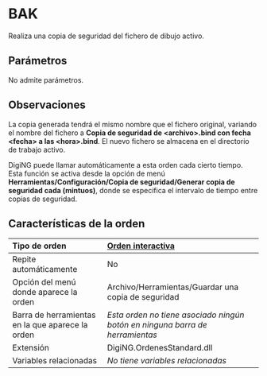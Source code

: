 # BAK

Realiza una copia de seguridad del fichero de dibujo activo.

## Parámetros

No admite parámetros.

## Observaciones

La copia generada tendrá el mismo nombre que el fichero original, variando el nombre del fichero a **Copia de seguridad de &lt;archivo&gt;.bind con fecha &lt;fecha&gt; a las &lt;hora&gt;.bind**. El nuevo fichero se almacena en el directorio de trabajo activo.

DigiNG puede llamar automáticamente a esta orden cada cierto tiempo. Esta función se activa desde la opción de menú **Herramientas/Configuración/Copia de seguridad/Generar copia de seguridad cada \(mintuos\)**, donde se especifica el intervalo de tiempo entre copias de seguridad.

## Características de la orden

| Tipo de orden | [Orden interactiva](bak.md) |
| :--- | :--- |
| Repite automáticamente | No |
| Opción del menú donde aparece la orden | Archivo/Herramientas/Guardar una copia de seguridad |
| Barra de herramientas en la que aparece la orden | _Esta orden no tiene asociado ningún botón en ninguna barra de herramientas_ |
| Extensión | DigiNG.OrdenesStandard.dll |
| Variables relacionadas | _No tiene variables relacionadas_ |

